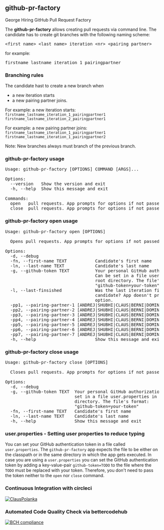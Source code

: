 ## github-pr-factory
George Hiring GitHub Pull Request Factory

The **github-pr-factory** allows creating pull requests via command line.
The candidate has to create git branches with the following naming scheme: 
<pre><span><</span>first_name>_<span><</span>last_name>_iteration_<span><</span>nr>_<span><</span>pairing_partner></pre>
for example: <pre>firstname_lastname_iteration_1_pairingpartner</pre>

### Branching rules
The candidate hast to create a new branch when
- a new iteration starts
- a new pairing partner joins.

For example: a new iteration starts:<br />
`firstname_lastname_iteration_1_pairingpartner1`<br />
`firstname_lastname_iteration_2_pairingpartner1`<br />

For example: a new pairing partner joins:<br />
`firstname_lastname_iteration_1_pairingpartner1`<br />
`firstname_lastname_iteration_1_pairingpartner2`<br />

Note: New branches always must branch of the previous branch.

### github-pr-factory usage

<pre>
Usage: github-pr-factory [OPTIONS] COMMAND [ARGS]...

Options:
  --version   Show the version and exit
  -h, --help  Show this message and exit

Commands:
  open   pull requests. App prompts for options if not passed
  close  pull requests. App prompts for options if not passed
</pre>

### github-pr-factory open usage

<pre>
Usage: github-pr-factory open [OPTIONS]

  Opens pull requests. App prompts for options if not passed.

Options:
  -d, --debug
  -fn, --first-name TEXT           Candidate's first name
  -ln, --last-name TEXT            Candidate's last name
  -g, --github-token TEXT          Your personal GitHub authorization token.
                                   Can be set in a file user.properties in the
                                   root directory. The file's format:
                                   "github-token=your-token"
  -l, --last-finsished             Was the last iteration finished by the
                                   candidate? App doesn't prompt for this
                                   option.
  -pp1, --pairing-partner-1 [ANDREJ|SHUBHI|CLAUS|BERNI|DOMINIK|MIHAI|MICHAL|NANDOR|CHRISTIAN|TOMAS|LAMPE|MARKUS|JOHN|MARTIN|PETER|TIBOR|JAKUB|LUKAS|JOSEF|JAROMIR|VACLAV]
  -pp2, --pairing-partner-2 [ANDREJ|SHUBHI|CLAUS|BERNI|DOMINIK|MIHAI|MICHAL|NANDOR|CHRISTIAN|TOMAS|LAMPE|MARKUS|JOHN|MARTIN|PETER|TIBOR|JAKUB|LUKAS|JOSEF|JAROMIR|VACLAV]
  -pp3, --pairing-partner-3 [ANDREJ|SHUBHI|CLAUS|BERNI|DOMINIK|MIHAI|MICHAL|NANDOR|CHRISTIAN|TOMAS|LAMPE|MARKUS|JOHN|MARTIN|PETER|TIBOR|JAKUB|LUKAS|JOSEF|JAROMIR|VACLAV]
  -pp4, --pairing-partner-4 [ANDREJ|SHUBHI|CLAUS|BERNI|DOMINIK|MIHAI|MICHAL|NANDOR|CHRISTIAN|TOMAS|LAMPE|MARKUS|JOHN|MARTIN|PETER|TIBOR|JAKUB|LUKAS|JOSEF|JAROMIR|VACLAV]
  -pp5, --pairing-partner-5 [ANDREJ|SHUBHI|CLAUS|BERNI|DOMINIK|MIHAI|MICHAL|NANDOR|CHRISTIAN|TOMAS|LAMPE|MARKUS|JOHN|MARTIN|PETER|TIBOR|JAKUB|LUKAS|JOSEF|JAROMIR|VACLAV]
  -pp6, --pairing-partner-6 [ANDREJ|SHUBHI|CLAUS|BERNI|DOMINIK|MIHAI|MICHAL|NANDOR|CHRISTIAN|TOMAS|LAMPE|MARKUS|JOHN|MARTIN|PETER|TIBOR|JAKUB|LUKAS|JOSEF|JAROMIR|VACLAV]
  -pp7, --pairing-partner-7 [ANDREJ|SHUBHI|CLAUS|BERNI|DOMINIK|MIHAI|MICHAL|NANDOR|CHRISTIAN|TOMAS|LAMPE|MARKUS|JOHN|MARTIN|PETER|TIBOR|JAKUB|LUKAS|JOSEF|JAROMIR|VACLAV]
  -h, --help                       Show this message and exit
</pre>

### github-pr-factory close usage

<pre>
Usage: github-pr-factory close [OPTIONS]

  Closes pull requests. App prompts for options if not passed.

Options:
  -d, --debug
  -g, --github-token TEXT  Your personal GitHub authorization token. Can be
                           set in a file user.properties in the root
                           directory. The file's format:
                           "github-token=your-token"
  -fn, --first-name TEXT   Candidate's first name
  -ln, --last-name TEXT    Candidate's last name
  -h, --help               Show this message and exit
</pre>

### user.properties - Setting user properties to reduce typing

You can set your GitHub authentication token in a file called `user.properties`. 
The `github-pr-factory` app expects the file to be either on the classpath or in 
the same directory in which the app gets executed. 
In case you are using a `user.properties` you can set the GitHub authentication 
token by adding a key-value-pair `github-token=TODO` to the file where the `TODO` 
must be replaced with your token. Therefore, you don't need to pass the token 
neither to the `open` nor `close` command.

### Continuous Integration with circleci

[![ClausPolanka](https://circleci.com/gh/ClausPolanka/github-pr-factory.svg?style=svg)](https://app.circleci.com/pipelines/github/ClausPolanka/github-pr-factory)
### Automated Code Quality Check via bettercodehub

[![BCH compliance](https://bettercodehub.com/edge/badge/ClausPolanka/github-pr-factory?branch=master)](https://bettercodehub.com/)
